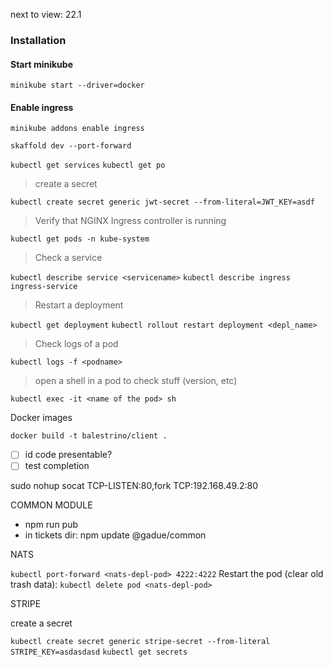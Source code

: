 next to view: 22.1

### Installation

#### Start minikube

`minikube start --driver=docker`

#### Enable ingress

`minikube addons enable ingress`

`skaffold dev --port-forward`

`kubectl get services`
`kubectl get po`

> create a secret

`kubectl create secret generic jwt-secret --from-literal=JWT_KEY=asdf`

> Verify that NGINX Ingress controller is running

`kubectl get pods -n kube-system`

> Check a service

`kubectl describe service <servicename>`
`kubectl describe ingress ingress-service`

> Restart a deployment

`kubectl get deployment`
`kubectl rollout restart deployment <depl_name>`

> Check logs of a pod

`kubectl logs -f <podname>`

> open a shell in a pod to check stuff (version, etc)

`kubectl exec -it <name of the pod> sh`

Docker images

`docker build -t balestrino/client .`

- [ ] id code presentable?
- [ ] test completion

sudo nohup socat TCP-LISTEN:80,fork TCP:192.168.49.2:80

COMMON MODULE

- npm run pub
- in tickets dir: npm update @gadue/common

NATS

`kubectl port-forward <nats-depl-pod> 4222:4222`
Restart the pod (clear old trash data):
`kubectl delete pod <nats-depl-pod>`


STRIPE

create a secret

`kubectl create secret generic stripe-secret --from-literal STRIPE_KEY=asdasdasd`
`kubectl get secrets`



